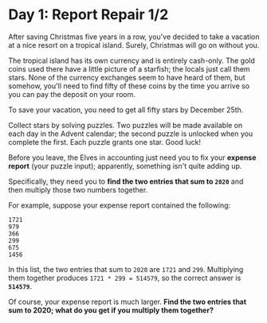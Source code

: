 # Day 1: Report Repair 1/2

After saving Christmas five years in a row, you've decided to take a
vacation at a nice resort on a tropical island. Surely, Christmas will
go on without you.

The tropical island has its own currency and is entirely
cash-only. The gold coins used there have a little picture of a
starfish; the locals just call them stars. None of the currency
exchanges seem to have heard of them, but somehow, you'll need to find
fifty of these coins by the time you arrive so you can pay the deposit
on your room.

To save your vacation, you need to get all fifty stars by December
25th.

Collect stars by solving puzzles. Two puzzles will be made available
on each day in the Advent calendar; the second puzzle is unlocked when
you complete the first. Each puzzle grants one star. Good luck!

Before you leave, the Elves in accounting just need you to fix your
**expense report** (your puzzle input); apparently, something isn't quite
adding up.

Specifically, they need you to **find the two entries that sum to `2020`**
and then multiply those two numbers together.

For example, suppose your expense report contained the following:

```
1721
979
366
299
675
1456
```

In this list, the two entries that sum to `2020` are `1721` and
`299`. Multiplying them together produces `1721 * 299 = 514579`, so
the correct answer is **`514579`**.

Of course, your expense report is much larger. **Find the two entries
that sum to 2020; what do you get if you multiply them together?**
